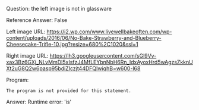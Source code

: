 Question: the left image is not in glassware

Reference Answer: False

Left image URL: https://i2.wp.com/www.livewellbakeoften.com/wp-content/uploads/2016/06/No-Bake-Strawberry-and-Blueberry-Cheesecake-Trifle-10.jpg?resize=680%2C1020&ssl=1

Right image URL: https://lh3.googleusercontent.com/sGl9Vv-xax3Bz6GXj_NLvMmDI5xIsfzJ4MfLEYbnNbH6Rn_IdxAyoxHrd5wAgzsZkknUXt2uG8Q2w6pasp95bdiZIczjt44DFQIwiqhB=w600-l68

Program:

```
The program is not provided for this statement.
```
Answer: Runtime error: 'is'

